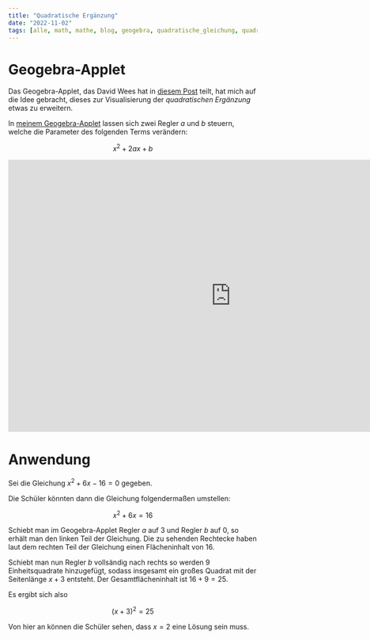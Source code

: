```yaml
---
title: "Quadratische Ergänzung"
date: "2022-11-02"
tags: [alle, math, mathe, blog, geogebra, quadratische_gleichung, quadratische_ergänzung, completing_the_square, square]
---
```


# Geogebra-Applet

Das Geogebra-Applet, das David Wees hat in [diesem Post](https://davidwees.com/content/how-to-use-technology-with-only-one-computer/) teilt, hat mich auf die Idee gebracht, dieses zur Visualisierung der *quadratischen Ergänzung* etwas zu erweitern.

In [meinem Geogebra-Applet](https://www.geogebra.org/m/NsZVkvJu) lassen sich zwei Regler $a$ und $b$ steuern, welche die Parameter des folgenden Terms verändern:

$$x^2+2ax+b$$


<iframe scrolling="no" title="Completing the Square" src="https://www.geogebra.org/material/iframe/id/NsZVkvJu/width/1100/height/550/border/888888/sfsb/true/smb/false/stb/false/stbh/false/ai/false/asb/false/sri/false/rc/false/ld/false/sdz/false/ctl/false" width="900px" height="550px" style="border:0px;"> </iframe>

# Anwendung

Sei die Gleichung  $x^2+6x-16=0$  gegeben.

Die Schüler könnten dann die Gleichung folgendermaßen umstellen: 

$$x^2+6x=16$$

Schiebt man im Geogebra-Applet Regler $a$ auf 3 und Regler $b$ auf 0, so erhält man den linken Teil der Gleichung. Die zu sehenden Rechtecke haben laut dem rechten Teil der Gleichung einen Flächeninhalt von 16.

Schiebt man nun Regler $b$ vollsändig nach rechts so werden $9$ Einheitsquadrate hinzugefügt, sodass insgesamt ein großes Quadrat mit der Seitenlänge $x+3$ entsteht. Der Gesamtflächeninhalt ist $16+9=25$.

Es ergibt sich also 

$$(x+3)^{2}=25$$

Von hier an können die Schüler sehen, dass $x=2$ eine Lösung sein muss. 